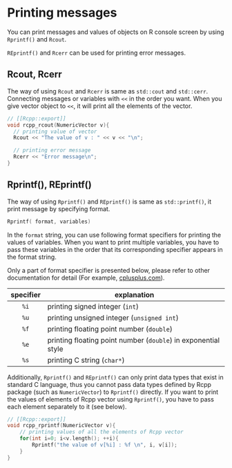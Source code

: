 # Printing messages

You can print messages and values of objects on R console screen by using `Rprintf()` and `Rcout`.

`REprintf()` and `Rcerr` can be used for printing error messages.

## Rcout, Rcerr

The way of using `Rcout` and `Rcerr` is same as `std::cout` and `std::cerr`. Connecting messages or variables with `<<` in the order you want. When you give vector object to `<<`, it will print all the elements of the vector.

```cpp
// [[Rcpp::export]]
void rcpp_rcout(NumericVector v){
  // printing value of vector
  Rcout << "The value of v : " << v << "\n";

  // printing error message
  Rcerr << "Error message\n";
}
```

## Rprintf(), REprintf()

The way of using `Rprintf()` and `REprintf()` is same as `std::printf()`, it print message by specifying format.

```cpp
Rprintf( format, variables)
```
In the `format` string, you can use following format specifiers for printing the values of variables. When you want to print multiple variables, you have to pass these variables in the order that its corresponding specifier appears in the format string.

Only a part of format specifier is presented below, please refer to other documentation for detail (For example, [cplusplus.com](http://www.cplusplus.com/reference/cstdio/printf/)).

|specifier|explanation|
|:---:|---|
|`%i`| printing signed integer (`int`)|
|`%u`| printing unsigned integer (`unsigned int`)|
|`%f`| printing floating point number (`double`)|
|`%e`| printing floating point number (`double`) in exponential style|
|`%s`| printing C string (`char*`)|

Additionally, `Rprintf()` and `REprintf()` can only print data types that exist in standard C language, thus you cannot pass data types defined by Rcpp package (such as `NumericVector`) to `Rprintf()` directly. If you want to print the values of elements of Rcpp vector using `Rprintf()`, you have to pass each element separately to it (see below).

```cpp
// [[Rcpp::export]]
void rcpp_rprintf(NumericVector v){
    // printing values of all the elements of Rcpp vector  
    for(int i=0; i<v.length(); ++i){
        Rprintf("the value of v[%i] : %f \n", i, v[i]);
    }
}
```
